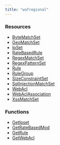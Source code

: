 ```yaml
---
title: "wafregional"
---
```


<!-- WARNING: this file was generated by Pulumi Docs Generator. -->
<!-- Do not edit by hand unless you're certain you know what you are doing! -->

<style>
  table td p { margin-top: 0; margin-bottom: 0; }
</style>

<h3>Resources</h3>
<ul class="api">
    <li><a href="bytematchset"><span class="symbol resource"></span>ByteMatchSet</a></li>
    <li><a href="geomatchset"><span class="symbol resource"></span>GeoMatchSet</a></li>
    <li><a href="ipset"><span class="symbol resource"></span>IpSet</a></li>
    <li><a href="ratebasedrule"><span class="symbol resource"></span>RateBasedRule</a></li>
    <li><a href="regexmatchset"><span class="symbol resource"></span>RegexMatchSet</a></li>
    <li><a href="regexpatternset"><span class="symbol resource"></span>RegexPatternSet</a></li>
    <li><a href="rule"><span class="symbol resource"></span>Rule</a></li>
    <li><a href="rulegroup"><span class="symbol resource"></span>RuleGroup</a></li>
    <li><a href="sizeconstraintset"><span class="symbol resource"></span>SizeConstraintSet</a></li>
    <li><a href="sqlinjectionmatchset"><span class="symbol resource"></span>SqlInjectionMatchSet</a></li>
    <li><a href="webacl"><span class="symbol resource"></span>WebAcl</a></li>
    <li><a href="webaclassociation"><span class="symbol resource"></span>WebAclAssociation</a></li>
    <li><a href="xssmatchset"><span class="symbol resource"></span>XssMatchSet</a></li>
</ul>

<h3>Functions</h3>
<ul class="api">
    <li><a href="getipset"><span class="symbol datasource"></span>GetIpset</a></li>
    <li><a href="getratebasedmod"><span class="symbol datasource"></span>GetRateBasedMod</a></li>
    <li><a href="getrule"><span class="symbol datasource"></span>GetRule</a></li>
    <li><a href="getwebacl"><span class="symbol datasource"></span>GetWebAcl</a></li>
</ul>

